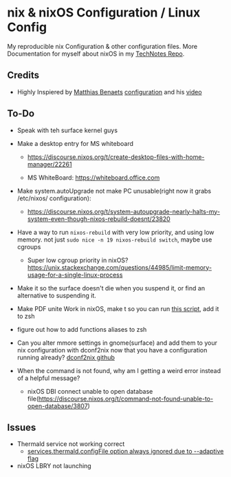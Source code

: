 # nix & nixOS Configuration / Linux Config
My reproducible nix Configuration & other configuration files.
More Documentation for myself about nixOS in my [TechNotes Repo](https://github.com/Yeshey/TechNotes).

## Credits

- Highly Inspiered by [Matthias Benaets](https://github.com/MatthiasBenaets) [configuration](https://github.com/MatthiasBenaets/nixos-config) and his [video](https://www.youtube.com/watch?v=AGVXJ-TIv3Y)

## To-Do

- Speak with teh surface kernel guys
- Make a desktop entry for MS whiteboard
  - https://discourse.nixos.org/t/create-desktop-files-with-home-manager/22261

  - MS WhiteBoard: https://whiteboard.office.com

- Make system.autoUpgrade not make PC unusable(right now it grabs /etc/nixos/ configuration):
  - https://discourse.nixos.org/t/system-autoupgrade-nearly-halts-my-system-even-though-nixos-rebuild-doesnt/23820

- Have a way to run `nixos-rebuild` with very low priority, and using low memory. not just `sudo nice -n 19 nixos-rebuild switch`, maybe use cgroups
  - Super low cgroup priority in nixOS? https://unix.stackexchange.com/questions/44985/limit-memory-usage-for-a-single-linux-process

- Make it so the surface doesn't die when you suspend it, or find an alternative to suspending it.

- Make PDF unite Work in nixOS, make t so you can run [this script](https://github.com/Yeshey/TechNotes/blob/main/techNotes.md#1121-unite), add it to zsh

- figure out how to add functions aliases to zsh

- Can you alter mmore settings in gnome(surface) and add them to your nix configuration with dconf2nix now that you have a configuration running already? [dconf2nix github](https://github.com/gvolpe/dconf2nix)

- When the command is not found, why am I getting a weird error instead of a helpful message?
  - nixOS DBI connect unable to open database file(https://discourse.nixos.org/t/command-not-found-unable-to-open-database/3807)

## Issues

- Thermald service not working correct
  - [services.thermald.configFile option always ignored due to --adaptive flag](https://github.com/NixOS/nixpkgs/issues/201402)
- nixOS LBRY not launching